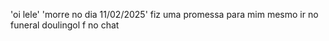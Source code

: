 'oi lele'
'morre no dia 11/02/2025'
fiz uma promessa para mim mesmo ir no funeral doulingol
f no chat 